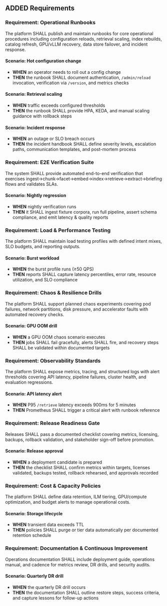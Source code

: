 ## ADDED Requirements

### Requirement: Operational Runbooks
The platform SHALL publish and maintain runbooks for core operational procedures including configuration reloads, retrieval scaling, index rebuilds, catalog refresh, GPU/vLLM recovery, data store failover, and incident response.

#### Scenario: Hot configuration change
- **WHEN** an operator needs to roll out a config change
- **THEN** the runbook SHALL document authentication, `/admin/reload` invocation, verification via `/version`, and metrics checks

#### Scenario: Retrieval scaling
- **WHEN** traffic exceeds configured thresholds
- **THEN** the runbook SHALL provide HPA, KEDA, and manual scaling guidance with rollback steps

#### Scenario: Incident response
- **WHEN** an outage or SLO breach occurs
- **THEN** the incident handbook SHALL define severity levels, escalation paths, communication templates, and post-mortem process

### Requirement: E2E Verification Suite
The system SHALL provide automated end-to-end verification that exercises ingest→chunk→facet→embed→index→retrieve→extract→briefing flows and validates SLAs.

#### Scenario: Nightly regression
- **WHEN** nightly verification runs
- **THEN** it SHALL ingest fixture corpora, run full pipeline, assert schema compliance, and emit latency & quality reports

### Requirement: Load & Performance Testing
The platform SHALL maintain load testing profiles with defined intent mixes, SLO budgets, and reporting outputs.

#### Scenario: Burst workload
- **WHEN** the burst profile runs (≥50 QPS)
- **THEN** reports SHALL capture latency percentiles, error rate, resource utilization, and SLO compliance

### Requirement: Chaos & Resilience Drills
The platform SHALL support planned chaos experiments covering pod failures, network partitions, disk pressure, and accelerator faults with automated recovery checks.

#### Scenario: GPU OOM drill
- **WHEN** a GPU OOM chaos scenario executes
- **THEN** jobs SHALL fail gracefully, alerts SHALL fire, and recovery steps SHALL be validated within documented targets

### Requirement: Observability Standards
The platform SHALL expose metrics, tracing, and structured logs with alert thresholds covering API latency, pipeline failures, cluster health, and evaluation regressions.

#### Scenario: API latency alert
- **WHEN** P95 `/retrieve` latency exceeds 900ms for 5 minutes
- **THEN** Prometheus SHALL trigger a critical alert with runbook reference

### Requirement: Release Readiness Gate
Releases SHALL pass a documented checklist covering metrics, licensing, backups, rollback validation, and stakeholder sign-off before promotion.

#### Scenario: Release approval
- **WHEN** a deployment candidate is prepared
- **THEN** the checklist SHALL confirm metrics within targets, licenses validated, backups tested, rollback rehearsed, and approvals recorded

### Requirement: Cost & Capacity Policies
The platform SHALL define data retention, ILM tiering, GPU/compute optimization, and budget alerts to manage operational costs.

#### Scenario: Storage lifecycle
- **WHEN** transient data exceeds TTL
- **THEN** policies SHALL purge or tier data automatically per documented retention schedule

### Requirement: Documentation & Continuous Improvement
Operations documentation SHALL include deployment guide, operations manual, and cadence for metrics review, DR drills, and security audits.

#### Scenario: Quarterly DR drill
- **WHEN** the quarterly DR drill occurs
- **THEN** the documentation SHALL outline restore steps, success criteria, and capture lessons for follow-up actions
